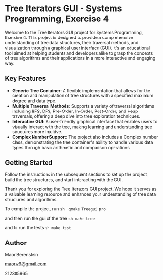 # Tree Iterators GUI - Systems Programming, Exercise 4

Welcome to the Tree Iterators GUI project for Systems Programming, Exercise 4. This project is designed to provide a comprehensive understanding of tree data structures, their traversal methods, and visualization through a graphical user interface (GUI). It's an educational tool aimed at helping students and developers alike to grasp the concepts of tree algorithms and their applications in a more interactive and engaging way.

## Key Features

- **Generic Tree Container**: A flexible implementation that allows for the creation and manipulation of tree structures with a specified maximum degree and data type.
- **Multiple Traversal Methods**: Supports a variety of traversal algorithms including BFS, DFS, Pre-Order, In-Order, Post-Order, and Heap traversals, offering a deep dive into tree exploration techniques.
- **Interactive GUI**: A user-friendly graphical interface that enables users to visually interact with the tree, making learning and understanding tree structures more intuitive.
- **Complex Number Support**: The project also includes a Complex number class, demonstrating the tree container's ability to handle various data types through basic arithmetic and comparison operations.

## Getting Started

Follow the instructions in the subsequent sections to set up the project, build the tree structures, and start interacting with the GUI.

Thank you for exploring the Tree Iterators GUI project. We hope it serves as a valuable learning resource and enhances your understanding of tree data structures and algorithms.

To compile the project, run  ```sh  qmake Treegui.pro ```

and then run the gui of the tree ```sh make tree ```

and to run the tests ```sh make test ```


## Author
Maor Berenstein

maorw9@gmail.com

212305965
